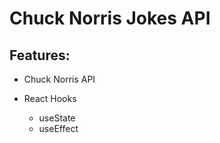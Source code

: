 # Chuck Norris Jokes API

## Features: 

* Chuck Norris API

* React Hooks
    * useState
    * useEffect